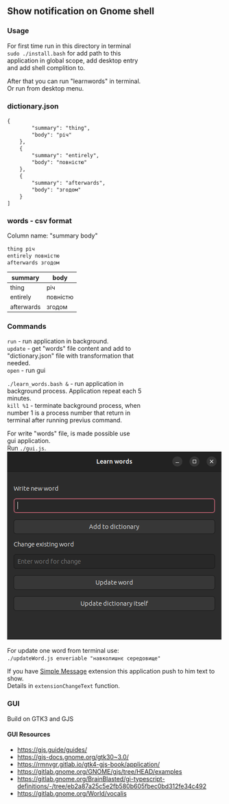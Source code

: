 ## Show notification on Gnome shell

### Usage

For first time run in this directory in terminal  
`sudo ./install.bash` for add path to this  
application in global scope, add desktop entry  
and add shell complition to.  

After that you can run "learnwords" in terminal.  
Or run from desktop menu.

### dictionary.json
```
{
        "summary": "thing",
        "body": "річ"
    },
    {
        "summary": "entirely",
        "body": "повністю"
    },
    {
        "summary": "afterwards",
        "body": "згодом"
    }
]
```

### words - csv format  
Column name: "summary body"
```
thing річ
entirely повністю
afterwards згодом
```
|summary   |body    |
|----------|--------|
|thing     |річ     |
|entirely  |повністю|
|afterwards|згодом  |

### Commands  
`run` - run application in background.    
`update` - get "words" file content and add to  
"dictionary.json" file with transformation that  
needed.  
`open` - run gui  

`./learn_words.bash &` - run application in  
background process. Application repeat each 5  
minutes.  
`kill %1` - terminate background process, when  
number 1 is a process number that return in  
terminal after running previus command.  

For write "words" file, is made possible use  
gui application.  
Run `./gui.js`.  
![gui application](gui.png)  

For update one word from terminal use:  
`./updateWord.js enveriable "навколишнє середовище"`  

If you have 
[Simple Message](https://github.com/freddez/gnome-shell-simple-message) 
extension this application push to him text to show.  
Details in `extensionChangeText` function.  

### GUI

Build on GTK3 and GJS

#### GUI Resources

- https://gjs.guide/guides/
- https://gjs-docs.gnome.org/gtk30~3.0/
- https://rmnvgr.gitlab.io/gtk4-gjs-book/application/
- https://gitlab.gnome.org/GNOME/gjs/tree/HEAD/examples
- https://gitlab.gnome.org/BrainBlasted/gi-typescript-definitions/-/tree/eb2a87a25c5e2fb580b605fbec0bd312fe34c492
- https://gitlab.gnome.org/World/vocalis
